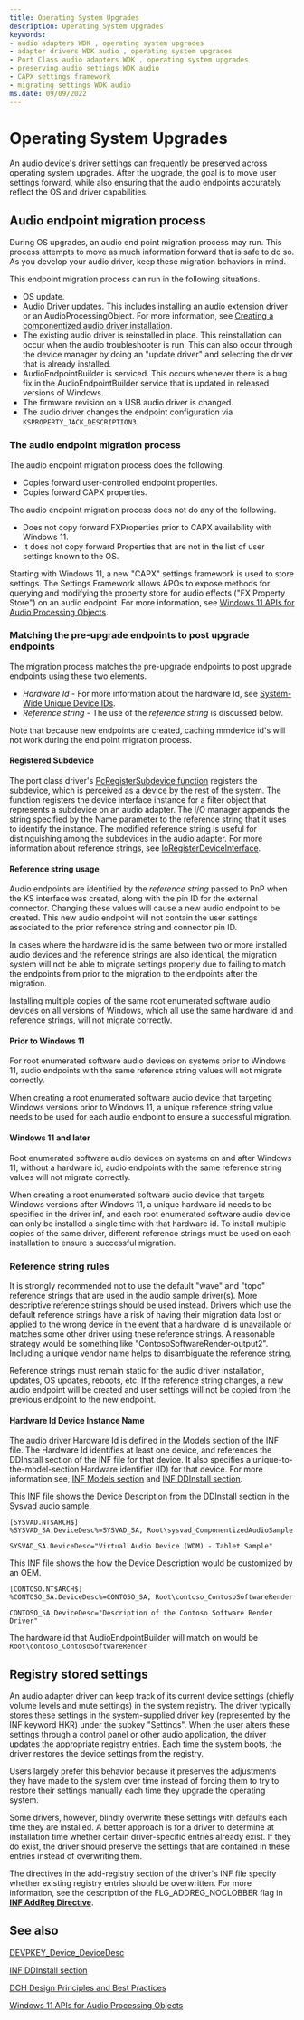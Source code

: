 ```yaml
---
title: Operating System Upgrades
description: Operating System Upgrades
keywords:
- audio adapters WDK , operating system upgrades
- adapter drivers WDK audio , operating system upgrades
- Port Class audio adapters WDK , operating system upgrades
- preserving audio settings WDK audio
- CAPX settings framework
- migrating settings WDK audio
ms.date: 09/09/2022
---
```


# Operating System Upgrades

An audio device's driver settings can frequently be preserved across operating system upgrades. After the upgrade, the goal is to move user settings forward, while also ensuring that the audio endpoints accurately reflect the OS and driver capabilities.

## Audio endpoint migration process

During OS upgrades, an audio end point migration process may run. This process attempts to move as much information forward that is safe to do so. As you develop your audio driver, keep these migration behaviors in mind.

This endpoint migration process can run in the following situations.

- OS update.
- Audio Driver updates. This includes installing an audio extension driver or an AudioProcessingObject. For more information, see [Creating a componentized audio driver installation](audio-universal-drivers.md#creating-a-componentized-audio-driver-installation).
- The existing audio driver is reinstalled in place. This reinstallation can occur when the audio troubleshooter is run. This can also occur through the device manager by doing an "update driver" and selecting the driver that is already installed.
- AudioEndpointBuilder is serviced. This occurs whenever there is a bug fix in the AudioEndpointBuilder service that is updated in released versions of Windows.
- The firmware revision on a USB audio driver is changed.
- The audio driver changes the endpoint configuration via `KSPROPERTY_JACK_DESCRIPTION3`.

### The audio endpoint migration process

The audio endpoint migration process does the following.

- Copies forward user-controlled endpoint properties.
- Copies forward CAPX properties.

The audio endpoint migration process does not do any of the following.

- Does not copy forward FXProperties prior to CAPX availability with Windows 11.
- It does not copy forward Properties that are not in the list of user settings known to the OS.

Starting with Windows 11, a new "CAPX" settings framework is used to store settings. The Settings Framework allows APOs to expose methods for querying and modifying the property store for audio effects ("FX Property Store") on an audio endpoint. For more information, see [Windows 11 APIs for Audio Processing Objects](windows-11-apis-for-audio-processing-objects.md).

### Matching the pre-upgrade endpoints to post upgrade endpoints

The migration process matches the pre-upgrade endpoints to post upgrade endpoints using these two elements.

- *Hardware Id* - For more information about the hardware Id, see [System-Wide Unique Device IDs](system-wide-unique-device-ids.md).
- *Reference string* - The use of the *reference string* is discussed below.

Note that because new endpoints are created, caching mmdevice id's will not work during the end point migration process.

#### Registered Subdevice

The port class driver's [PcRegisterSubdevice function](/windows-hardware/drivers/ddi/portcls/nf-portcls-pcregistersubdevice) registers the subdevice, which is perceived as a device by the rest of the system.  The function registers the device interface instance for a filter object that represents a subdevice on an audio adapter. The I/O manager appends the string specified by the Name parameter to the reference string that it uses to identify the instance. The modified reference string is useful for distinguishing among the subdevices in the audio adapter. For more information about reference strings, see [IoRegisterDeviceInterface](/windows-hardware/drivers/ddi/wdm/nf-wdm-ioregisterdeviceinterface).

#### Reference string usage

Audio endpoints are identified by the *reference string* passed to PnP when the KS interface was created, along with the pin ID for the external connector. Changing these values will cause a new audio endpoint to be created. This new audio endpoint will not contain the user settings associated to the prior reference string and connector pin ID.

In cases where the hardware id is the same between two or more installed audio devices and the reference strings are also identical, the migration system will not be able to migrate settings properly due to failing to match the endpoints from prior to the migration to the endpoints after the migration.

Installing multiple copies of the same root enumerated software audio devices on all versions of Windows, which all use the same hardware id and reference strings, will not migrate correctly.

#### Prior to Windows 11

For root enumerated software audio devices on systems prior to Windows 11, audio endpoints with the same reference string values will not migrate correctly.

When creating a root enumerated software audio device that targeting Windows versions prior to Windows 11, a unique reference string value needs to be used for each audio endpoint to ensure a successful migration.

#### Windows 11 and later

Root enumerated software audio devices on systems on and after Windows 11, without a hardware id, audio endpoints with the same reference string values will not migrate correctly.

When creating a root enumerated software audio device that targets Windows versions after Windows 11, a unique hardware id needs to be specified in the driver inf, and each root enumerated software audio device can only be installed a single time with that hardware id. To install multiple copies of the same driver, different reference strings must be used on each installation to ensure a successful migration.

### Reference string rules

It is strongly recommended not to use the default "wave" and "topo" reference strings that are used in the audio sample driver(s). More descriptive reference strings should be used instead. Drivers which use the default reference strings have a risk of having their migration data lost or applied to the wrong device in the event that a hardware id is unavailable or matches some other driver using these reference strings. A reasonable strategy would be something like "ContosoSoftwareRender-output2". Including a unique vendor name helps to disambiguate the reference string.

Reference strings must remain static for the audio driver installation, updates, OS updates, reboots, etc. If the reference string changes, a new audio endpoint will be created and user settings will not be copied from the previous endpoint to the new endpoint.

#### Hardware Id Device Instance Name  

The audio driver Hardware Id is defined in the Models section of the INF file. The Hardware Id identifies at least one device, and references the DDInstall section of the INF file for that device. It also specifies a unique-to-the-model-section Hardware identifier (ID) for that device. For more information see, [INF Models section](../install/inf-models-section.md) and [INF DDInstall section](../install/inf-ddinstall-section.md).

This INF file shows the Device Description from the DDInstall section in the Sysvad audio sample.

```inf
[SYSVAD.NT$ARCH$]
%SYSVAD_SA.DeviceDesc%=SYSVAD_SA, Root\sysvad_ComponentizedAudioSample

SYSVAD_SA.DeviceDesc="Virtual Audio Device (WDM) - Tablet Sample"
```

This INF file shows the how the Device Description would be customized by an OEM.

```inf
[CONTOSO.NT$ARCH$]
%CONTOSO_SA.DeviceDesc%=CONTOSO_SA, Root\contoso_ContosoSoftwareRender

CONTOSO_SA.DeviceDesc="Description of the Contoso Software Render Driver"
```

The hardware id that AudioEndpointBuilder will match on would be `Root\contoso_ContosoSoftwareRender`

## Registry stored settings

An audio adapter driver can keep track of its current device settings (chiefly volume levels and mute settings) in the system registry. The driver typically stores these settings in the system-supplied driver key (represented by the INF keyword HKR) under the subkey "Settings". When the user alters these settings through a control panel or other audio application, the driver updates the appropriate registry entries. Each time the system boots, the driver restores the device settings from the registry.

Users largely prefer this behavior because it preserves the adjustments they have made to the system over time instead of forcing them to try to restore their settings manually each time they upgrade the operating system.

Some drivers, however, blindly overwrite these settings with defaults each time they are installed. A better approach is for a driver to determine at installation time whether certain driver-specific entries already exist. If they do exist, the driver should preserve the settings that are contained in these entries instead of overwriting them.

The directives in the add-registry section of the driver's INF file specify whether existing registry entries should be overwritten. For more information, see the description of the FLG\_ADDREG\_NOCLOBBER flag in [**INF AddReg Directive**](../install/inf-addreg-directive.md).

## See also

[DEVPKEY_Device_DeviceDesc](../install/devpkey-device-devicedesc.md)

[INF DDInstall section](../install/inf-ddinstall-section.md)

[DCH Design Principles and Best Practices](../develop/dch-principles-best-practices.md)

[Windows 11 APIs for Audio Processing Objects](windows-11-apis-for-audio-processing-objects.md)